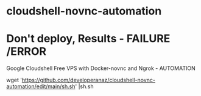 # cloudshell-novnc-automation
# Don't deploy, Results - FAILURE /ERROR 
Google Cloudshell Free VPS with Docker-novnc and Ngrok - AUTOMATION

wget 'https://github.com/developeranaz/cloudshell-novnc-automation/edit/main/sh.sh' |sh.sh
